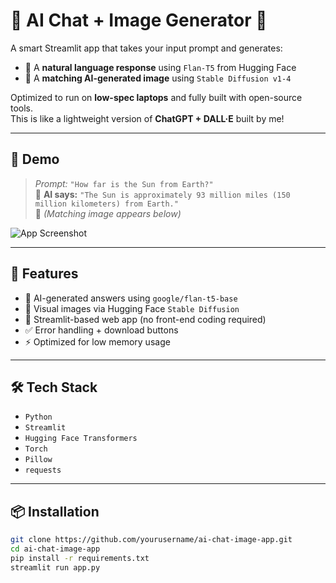 # 🧠 AI Chat + Image Generator 🎨

A smart Streamlit app that takes your input prompt and generates:

- 🤖 A **natural language response** using `Flan-T5` from Hugging Face
- 🎨 A **matching AI-generated image** using `Stable Diffusion v1-4`

Optimized to run on **low-spec laptops** and fully built with open-source tools.  
This is like a lightweight version of **ChatGPT + DALL·E** built by me!

---

## 📸 Demo

> _Prompt:_ `"How far is the Sun from Earth?"`  
> 🧠 **AI says:** `"The Sun is approximately 93 million miles (150 million kilometers) from Earth."`  
> 🎨 *(Matching image appears below)*

![App Screenshot](screenshot.png)

---

## 🚀 Features

- 💬 AI-generated answers using `google/flan-t5-base`
- 🎨 Visual images via Hugging Face `Stable Diffusion`
- 🧠 Streamlit-based web app (no front-end coding required)
- ✅ Error handling + download buttons
- ⚡ Optimized for low memory usage

---

## 🛠️ Tech Stack

- `Python`
- `Streamlit`
- `Hugging Face Transformers`
- `Torch`
- `Pillow`
- `requests`

---

## 📦 Installation

```bash
git clone https://github.com/yourusername/ai-chat-image-app.git
cd ai-chat-image-app
pip install -r requirements.txt
streamlit run app.py
